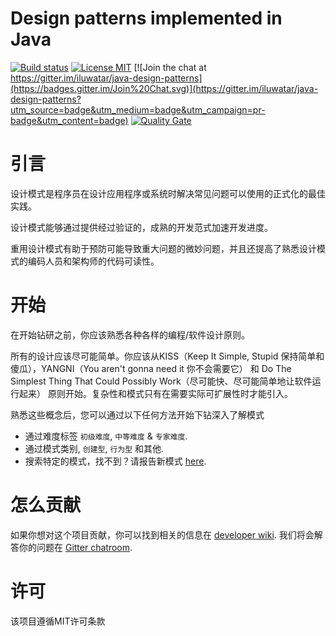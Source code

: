 <!-- the line below needs to be an empty line C: (its because kramdown isnt
     that smart and dearly wants an empty line before a heading to be able to
     display it as such, e.g. website) -->

# Design patterns implemented in Java

[![Build status](https://travis-ci.org/iluwatar/java-design-patterns.svg?branch=master)](https://travis-ci.org/iluwatar/java-design-patterns)
[![License MIT](https://img.shields.io/badge/license-MIT-blue.svg)](https://raw.githubusercontent.com/iluwatar/java-design-patterns/master/LICENSE.md)
[![Join the chat at https://gitter.im/iluwatar/java-design-patterns](https://badges.gitter.im/Join%20Chat.svg)](https://gitter.im/iluwatar/java-design-patterns?utm_source=badge&utm_medium=badge&utm_campaign=pr-badge&utm_content=badge)
[![Quality Gate](https://sonarqube.com/api/badges/gate?key=com.iluwatar%3Ajava-design-patterns)](https://sonarqube.com/dashboard/index/com.iluwatar%3Ajava-design-patterns)

# 引言

设计模式是程序员在设计应用程序或系统时解决常见问题可以使用的正式化的最佳实践。

设计模式能够通过提供经过验证的，成熟的开发范式加速开发进度。

重用设计模式有助于预防可能导致重大问题的微妙问题，并且还提高了熟悉设计模式的编码人员和架构师的代码可读性。

# 开始

在开始钻研之前，你应该熟悉各种各样的编程/软件设计原则。

所有的设计应该尽可能简单。你应该从KISS（Keep It Simple, Stupid 保持简单和傻瓜），YANGNI（You aren't gonna need it 你不会需要它）
和 Do The Simplest Thing That Could Possibly Work（尽可能快、尽可能简单地让软件运行起来） 
原则开始。复杂性和模式只有在需要实际可扩展性时才能引入。

熟悉这些概念后，您可以通过以下任何方法开始下钻深入了解模式

- 通过难度标签 `初级难度`, `中等难度` & `专家难度`.
- 通过模式类别, `创建型`, `行为型` 和其他.
- 搜索特定的模式，找不到？请报告新模式 [here](https://github.com/iluwatar/java-design-patterns/issues).

# 怎么贡献

如果你想对这个项目贡献，你可以找到相关的信息在 [developer wiki](https://github.com/iluwatar/java-design-patterns/wiki). 
我们将会解答你的问题在 [Gitter chatroom](https://gitter.im/iluwatar/java-design-patterns).

# 许可

该项目遵循MIT许可条款
